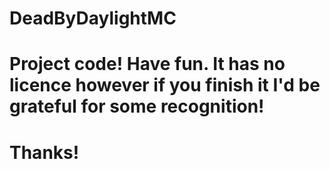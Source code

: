 # DeadByDaylightMC
# Project code! Have fun. It has no licence however if you finish it I'd be grateful for some recognition!
# Thanks!

